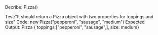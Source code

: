 Decribe: Pizza()

Test:"It should return a Pizza object with two properties for toppings and size"
Code: new Pizza("pepperoni", "sausage", "medium")
Expected Output: Pizza { toppings:["pepperoni", "sausage",], size: medium}